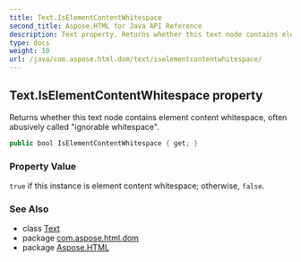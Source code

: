 ```yaml
---
title: Text.IsElementContentWhitespace
second_title: Aspose.HTML for Java API Reference
description: Text property. Returns whether this text node contains element content whitespace often abusively called ignorable whitespace
type: docs
weight: 10
url: /java/com.aspose.html.dom/text/iselementcontentwhitespace/
---
```

## Text.IsElementContentWhitespace property

Returns whether this text node contains element content whitespace, often abusively called "ignorable whitespace".

```java
public bool IsElementContentWhitespace { get; }
```

### Property Value

`true` if this instance is element content whitespace; otherwise, `false`.

### See Also

* class [Text](../)
* package [com.aspose.html.dom](../../text/)
* package [Aspose.HTML](../../../)
